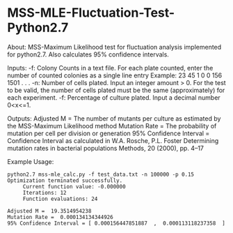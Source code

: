 # MSS-MLE-Fluctuation-Test-Python2.7
About: MSS-Maximum Likelihood test for fluctuation analysis implemented for python2.7. Also calculates 95% confidence intervals.

Inputs: 
  -f: Colony Counts in a text file. For each plate counted, enter the number of counted colonies as a single line entry
      Example:
      23
      45
      1
      0
      0
      156
      1501
      .
      .
      .
  -n: Number of cells plated. Input an integer amount > 0. For the test to be valid, the number of cells plated must be the same (approximately) for each experiment.
  -f: Percentage of culture plated. Input a decimal number 0<x<=1. 
  
Outputs:
  Adjusted M = The number of mutants per culture as estimated by the MSS-Maximum Likelihood method
  Mutation Rate = The probability of mutation per cell per division or generation
  95% Confidence Interval = Confidence Interval as calculated in 
        W.A. Rosche, P.L. Foster
        Determining mutation rates in bacterial populations
        Methods, 20 (2000), pp. 4–17
        
        
Example Usage:

    python2.7 mss-mle_calc.py -f test_data.txt -n 100000 -p 0.15
    Optimization terminated successfully.
         Current function value: -0.000000
         Iterations: 12
         Function evaluations: 24

    Adjusted M =  19.3514954238 
    Mutation Rate =  0.000134134344926 
    95% Confidence Interval = [ 0.000156447851887  ,  0.000113118237358  ]
  
